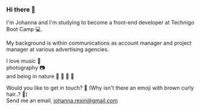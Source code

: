 ### Hi there 👋

I'm Johanna and I'm studying to become a front-end developer at Technigo Boot Camp :computer:.

My background is within communications as account manager and project manager at various advertising agencies.

I love music :musical_note:   
photography :camera:   
and being in nature :deciduous_tree: :mount_fuji: :evergreen_tree:  :ocean:



Would you like to get in touch?     :woman:             (Why isn't there an emoji with brown curly hair..?    :information_desk_person:)     
Send me an email, johanna.rexin@gmail.com
